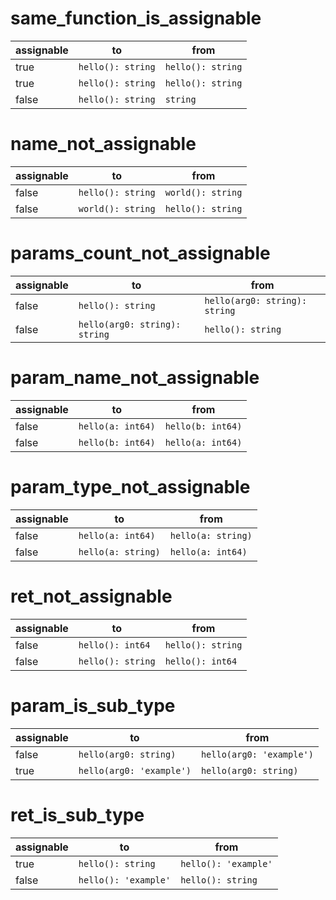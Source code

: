 # same_function_is_assignable


| assignable | to                | from              |
| ---------- | ----------------- | ----------------- |
| true       | `hello(): string` | `hello(): string` |
| true       | `hello(): string` | `hello(): string` |
| false      | `hello(): string` | `string`          |

# name_not_assignable


| assignable | to                | from              |
| ---------- | ----------------- | ----------------- |
| false      | `hello(): string` | `world(): string` |
| false      | `world(): string` | `hello(): string` |

# params_count_not_assignable

| assignable | to                            | from                          |
| ---------- | ----------------------------- | ----------------------------- |
| false      | `hello(): string`             | `hello(arg0: string): string` |
| false      | `hello(arg0: string): string` | `hello(): string`             |

# param_name_not_assignable


| assignable | to                | from              |
| ---------- | ----------------- | ----------------- |
| false      | `hello(a: int64)` | `hello(b: int64)` |
| false      | `hello(b: int64)` | `hello(a: int64)` |

# param_type_not_assignable

| assignable | to                | from              |
| ---------- | ----------------- | ----------------- |
| false      | `hello(a: int64)` | `hello(a: string)` |
| false      | `hello(a: string)` | `hello(a: int64)` |

# ret_not_assignable

| assignable | to                | from              |
| ---------- | ----------------- | ----------------- |
| false      | `hello(): int64` | `hello(): string` |
| false      | `hello(): string` | `hello(): int64` |

# param_is_sub_type


| assignable | to                       | from                     |
| ---------- | ------------------------ | ------------------------ |
| false      | `hello(arg0: string)`    | `hello(arg0: 'example')` |
| true       | `hello(arg0: 'example')` | `hello(arg0: string)`    |

# ret_is_sub_type


| assignable | to                       | from                     |
| ---------- | ------------------------ | ------------------------ |
| true      | `hello(): string`    | `hello(): 'example'` |
| false       | `hello(): 'example'` | `hello(): string`    |